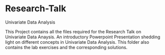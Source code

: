 # Research-Talk
Univariate Data Analysis

This Project contains all the files required for the Research Talk on Univariate Data Anaysis. An introductory Powerpoint Presentation shedding light on different concepts in Univariate Data Analysis. This folder also contains the lab exercises and the corresponding solutions.
